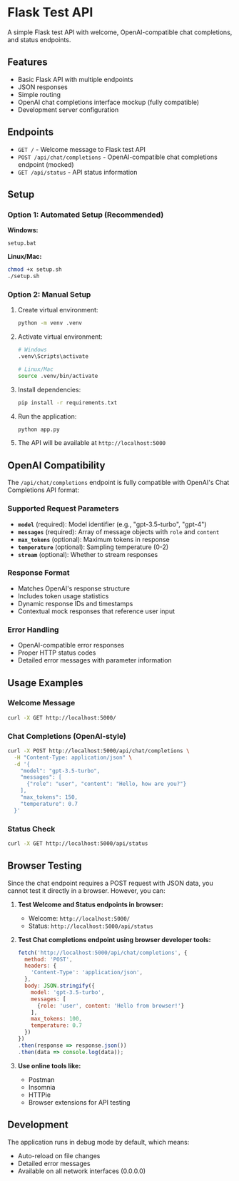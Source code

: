 # Flask Test API

A simple Flask test API with welcome, OpenAI-compatible chat completions, and status endpoints.

## Features

- Basic Flask API with multiple endpoints
- JSON responses
- Simple routing
- OpenAI chat completions interface mockup (fully compatible)
- Development server configuration

## Endpoints

- `GET /` - Welcome message to Flask test API
- `POST /api/chat/completions` - OpenAI-compatible chat completions endpoint (mocked)
- `GET /api/status` - API status information

## Setup

### Option 1: Automated Setup (Recommended)

**Windows:**
```batch
setup.bat
```

**Linux/Mac:**
```bash
chmod +x setup.sh
./setup.sh
```

### Option 2: Manual Setup

1. Create virtual environment:
   ```bash
   python -m venv .venv
   ```

2. Activate virtual environment:
   ```bash
   # Windows
   .venv\Scripts\activate
   
   # Linux/Mac
   source .venv/bin/activate
   ```

3. Install dependencies:
   ```bash
   pip install -r requirements.txt
   ```

4. Run the application:
   ```bash
   python app.py
   ```

3. The API will be available at `http://localhost:5000`

## OpenAI Compatibility

The `/api/chat/completions` endpoint is fully compatible with OpenAI's Chat Completions API format:

### Supported Request Parameters
- **`model`** (required): Model identifier (e.g., "gpt-3.5-turbo", "gpt-4")
- **`messages`** (required): Array of message objects with `role` and `content`
- **`max_tokens`** (optional): Maximum tokens in response
- **`temperature`** (optional): Sampling temperature (0-2)
- **`stream`** (optional): Whether to stream responses

### Response Format
- Matches OpenAI's response structure
- Includes token usage statistics
- Dynamic response IDs and timestamps
- Contextual mock responses that reference user input

### Error Handling
- OpenAI-compatible error responses
- Proper HTTP status codes
- Detailed error messages with parameter information

## Usage Examples

### Welcome Message
```bash
curl -X GET http://localhost:5000/
```

### Chat Completions (OpenAI-style)
```bash
curl -X POST http://localhost:5000/api/chat/completions \
  -H "Content-Type: application/json" \
  -d '{
    "model": "gpt-3.5-turbo",
    "messages": [
      {"role": "user", "content": "Hello, how are you?"}
    ],
    "max_tokens": 150,
    "temperature": 0.7
  }'
```

### Status Check
```bash
curl -X GET http://localhost:5000/api/status
```

## Browser Testing

Since the chat endpoint requires a POST request with JSON data, you cannot test it directly in a browser. However, you can:

1. **Test Welcome and Status endpoints in browser:**
   - Welcome: `http://localhost:5000/`
   - Status: `http://localhost:5000/api/status`

2. **Test Chat completions endpoint using browser developer tools:**
   ```javascript
   fetch('http://localhost:5000/api/chat/completions', {
     method: 'POST',
     headers: {
       'Content-Type': 'application/json',
     },
     body: JSON.stringify({
       model: 'gpt-3.5-turbo',
       messages: [
         {role: 'user', content: 'Hello from browser!'}
       ],
       max_tokens: 100,
       temperature: 0.7
     })
   })
   .then(response => response.json())
   .then(data => console.log(data));
   ```

3. **Use online tools like:**
   - Postman
   - Insomnia
   - HTTPie
   - Browser extensions for API testing

## Development

The application runs in debug mode by default, which means:
- Auto-reload on file changes
- Detailed error messages
- Available on all network interfaces (0.0.0.0)
